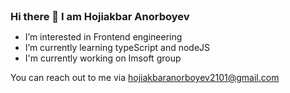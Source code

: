 <h3 style="margin: 0;">Hi there 👋 I am Hojiakbar Anorboyev</h3>

- I’m interested in Frontend engineering
- I’m currently learning typeScript and nodeJS
- I'm currently working on Imsoft group

You can reach out to me via hojiakbaranorboyev2101@gmail.com
<!---
hojiakbaranorboyev/hojiakbaranorboyev is a ✨ special ✨ repository because its `README.md` (this file) appears on your GitHub profile.
You can click the Preview link to take a look at your changes.
--->
